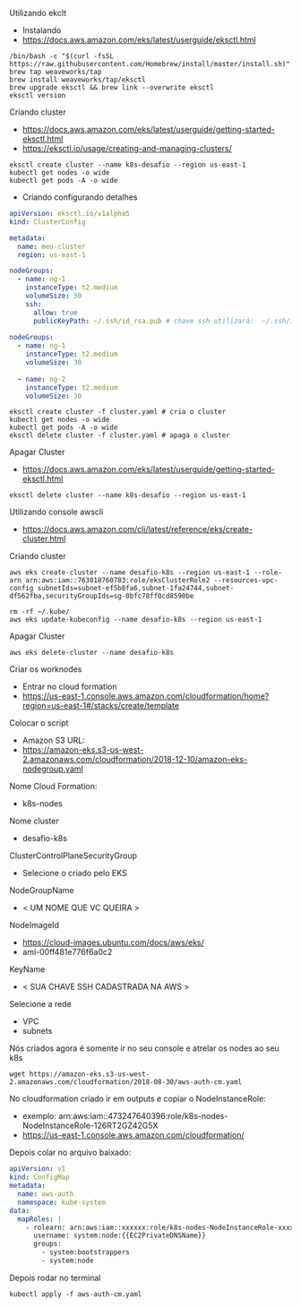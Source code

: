 Utilizando ekclt
- Instalando
 - https://docs.aws.amazon.com/eks/latest/userguide/eksctl.html
```shell
/bin/bash -c "$(curl -fsSL https://raw.githubusercontent.com/Homebrew/install/master/install.sh)"
brew tap weaveworks/tap
brew install weaveworks/tap/eksctl
brew upgrade eksctl && brew link --overwrite eksctl
eksctl version
```

Criando cluster
- https://docs.aws.amazon.com/eks/latest/userguide/getting-started-eksctl.html
- https://eksctl.io/usage/creating-and-managing-clusters/
```shell
eksctl create cluster --name k8s-desafio --region us-east-1
kubectl get nodes -o wide
kubectl get pods -A -o wide
```
- Criando configurando detalhes
```yml
apiVersion: eksctl.io/v1alpha5
kind: ClusterConfig

metadata:
  name: meu-cluster
  region: us-east-1

nodeGroups:
  - name: ng-1
    instanceType: t2.medium
    volumeSize: 30
    ssh:
      allow: true
      publicKeyPath: ~/.ssh/id_rsa.pub # chave ssh utilizará:  ~/.ssh/id_rsa.pub
      
nodeGroups:
  - name: ng-1
    instanceType: t2.medium
    volumeSize: 30
      
  - name: ng-2
    instanceType: t2.medium
    volumeSize: 30
```
```shell
eksctl create cluster -f cluster.yaml # cria o cluster
kubectl get nodes -o wide
kubectl get pods -A -o wide
eksctl delete cluster -f cluster.yaml # apaga o cluster
```

Apagar Cluster
- https://docs.aws.amazon.com/eks/latest/userguide/getting-started-eksctl.html
```shell
eksctl delete cluster --name k8s-desafio --region us-east-1
```

Utilizando console awscli
- https://docs.aws.amazon.com/cli/latest/reference/eks/create-cluster.html

Criando cluster
```shell
aws eks create-cluster --name desafio-k8s --region us-east-1 --role-arn arn:aws:iam::763818760783:role/eksClusterRole2 --resources-vpc-config subnetIds=subnet-ef5b8fa6,subnet-1fa24744,subnet-df562fba,securityGroupIds=sg-0bfc78ff0cd8590be

rm -rf ~/.kube/
aws eks update-kubeconfig --name desafio-k8s --region us-east-1
```

Apagar Cluster
```shell
aws eks delete-cluster --name desafio-k8s
```

Criar os worknodes
- Entrar no cloud formation
- https://us-east-1.console.aws.amazon.com/cloudformation/home?region=us-east-1#/stacks/create/template

Colocar o script 
- Amazon S3 URL:
- https://amazon-eks.s3-us-west-2.amazonaws.com/cloudformation/2018-12-10/amazon-eks-nodegroup.yaml

Nome Cloud Formation: 
- k8s-nodes

Nome cluster
- desafio-k8s

ClusterControlPlaneSecurityGroup
 - Selecione o criado pelo EKS

NodeGroupName
- < UM NOME QUE VC QUEIRA >

NodeImageId
- https://cloud-images.ubuntu.com/docs/aws/eks/
- ami-00ff481e776f6a0c2

KeyName
- < SUA CHAVE SSH CADASTRADA NA AWS >

Selecione a rede
- VPC
- subnets

Nós criados agora é somente ir no seu console e atrelar os nodes ao seu k8s
```shell
wget https://amazon-eks.s3-us-west-2.amazonaws.com/cloudformation/2018-08-30/aws-auth-cm.yaml
```
No cloudformation criado ir em outputs e copiar o NodeInstanceRole:
- exemplo: arn:aws:iam::473247640396:role/k8s-nodes-NodeInstanceRole-126RT2GZ42G5X
- https://us-east-1.console.aws.amazon.com/cloudformation/

Depois colar no arquivo baixado:
```yml
apiVersion: v1
kind: ConfigMap
metadata:
  name: aws-auth
  namespace: kube-system
data:
  mapRoles: |
    - rolearn: arn:aws:iam::xxxxxx:role/k8s-nodes-NodeInstanceRole-xxxxxxxxxx
      username: system:node:{{EC2PrivateDNSName}}
      groups:
        - system:bootstrappers
        - system:node
```
  
Depois rodar no terminal 
```shell
kubectl apply -f aws-auth-cm.yaml
